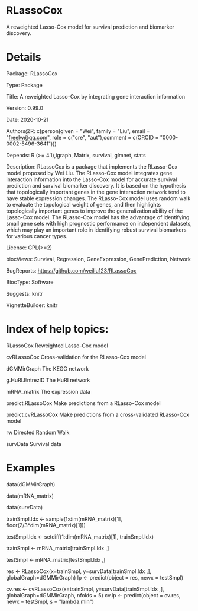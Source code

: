 # RLassoCox
A reweighted Lasso-Cox model for survival prediction and biomarker discovery.

# Details
Package: RLassoCox

Type: Package

Title: A reweighted Lasso-Cox by integrating gene interaction information

Version: 0.99.0

Date: 2020-10-21

Authors@R: c(person(given = "Wei", family = "Liu", email = "freelw@qq.com", role = c("cre", "aut"),comment = c(ORCID = "0000-0002-5496-3641")))

Depends: R (>= 4.1),igraph, Matrix, survival, glmnet, stats

Description: RLassoCox is a package that implements the RLasso-Cox model proposed by Wei Liu. The RLasso-Cox model integrates gene interaction information into the Lasso-Cox model for accurate survival prediction and survival biomarker discovery. It is based on the hypothesis that topologically important genes in the gene interaction network tend to have stable expression changes. The RLasso-Cox model uses random walk to evaluate the topological weight of genes, and then highlights topologically important genes to improve the generalization ability of the Lasso-Cox model. The RLasso-Cox model has the advantage of identifying small gene sets with high prognostic performance on independent datasets, which may play an important role in identifying robust survival biomarkers for various cancer types.

License: GPL(>=2)

biocViews: Survival, Regression, GeneExpression, GenePrediction, Network

BugReports: https://github.com/weiliu123/RLassoCox

BiocType: Software

Suggests: knitr

VignetteBuilder: knitr

# Index of help topics:
RLassoCox Reweighted Lasso-Cox model

cvRLassoCox Cross-validation for the RLasso-Cox model

dGMMirGraph The KEGG network

g.HuRI.EntrezID The HuRI network

mRNA_matrix The expression data

predict.RLassoCox Make predictions from a RLasso-Cox model

predict.cvRLassoCox Make predictions from a cross-validated RLasso-Cox model

rw Directed Random Walk

survData Survival data

# Examples
data(dGMMirGraph)

data(mRNA_matrix)

data(survData)

trainSmpl.Idx <- sample(1:dim(mRNA_matrix)[1], floor(2/3*dim(mRNA_matrix)[1]))

testSmpl.Idx <- setdiff(1:dim(mRNA_matrix)[1], trainSmpl.Idx)

trainSmpl <- mRNA_matrix[trainSmpl.Idx ,]

testSmpl <- mRNA_matrix[testSmpl.Idx ,]

res <- RLassoCox(x=trainSmpl, y=survData[trainSmpl.Idx ,], globalGraph=dGMMirGraph) lp <- predict(object = res, newx = testSmpl)

cv.res <- cvRLassoCox(x=trainSmpl, y=survData[trainSmpl.Idx ,], globalGraph=dGMMirGraph, nfolds = 5) cv.lp <- predict(object = cv.res, newx = testSmpl, s = "lambda.min")
